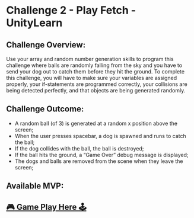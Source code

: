 # Challenge 2 - Play Fetch - UnityLearn

## Challenge Overview: 

Use your array and random number generation skills to program this challenge where balls are randomly falling from the sky and you have to send your dog out to catch them before they hit the ground. To complete this challenge, you will have to make sure your variables are assigned properly, your if-statements are programmed correctly, your collisions are being detected perfectly, and that objects are being generated randomly.

## Challenge Outcome:

- A random ball (of 3) is generated at a random x position above the screen;
- When the user presses spacebar, a dog is spawned and runs to catch the ball;
- If the dog collides with the ball, the ball is destroyed;
- If the ball hits the ground, a “Game Over” debug message is displayed;
- The dogs and balls are removed from the scene when they leave the screen;

## Available MVP:

## [:video_game: Game Play Here :joystick:](https://play.unity.com/mg/other/wbgl-w2ph)
